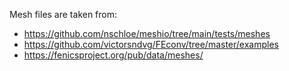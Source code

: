 Mesh files are taken from:

- https://github.com/nschloe/meshio/tree/main/tests/meshes
- https://github.com/victorsndvg/FEconv/tree/master/examples
- https://fenicsproject.org/pub/data/meshes/
